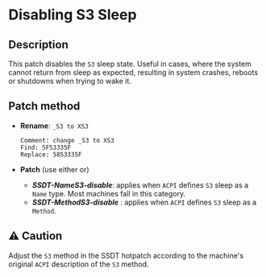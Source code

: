 # Disabling S3 Sleep

## Description

This patch disables the `S3` sleep state. Useful in cases, where the system cannot return from sleep as expected, resulting in system crashes, reboots or shutdowns when trying to wake it.

## Patch method

- **Rename**: `_S3 to XS3`

  ```text
  Comment: change _S3 to XS3
  Find: 5F53335F
  Replace: 5853335F
  ```
- **Patch** (use either or)
  - ***SSDT-NameS3-disable***: applies when `ACPI` defines `S3` sleep as a `Name` type. Most machines fall in this category.
  - ***SSDT-MethodS3-disable*** : applies when `ACPI` defines `S3` sleep as a `Method`.

## :warning: Caution
Adjust the `S3` method in the SSDT hotpatch according to the machine's original `ACPI` description of the `S3` method.
